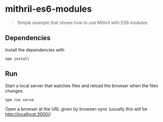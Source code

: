 # mithril-es6-modules

> Simple example that shows how to use Mithril with ES6 modules

## Dependencies

Install the dependencies with

```shell
npm install
```

## Run

Start a local server that watches files and reload the browser when the files changes

```shell
npm run serve
```

Open a browser at the URL given by browser-sync (usually this will be [http://localhost:3000/](http://localhost:3000/))
